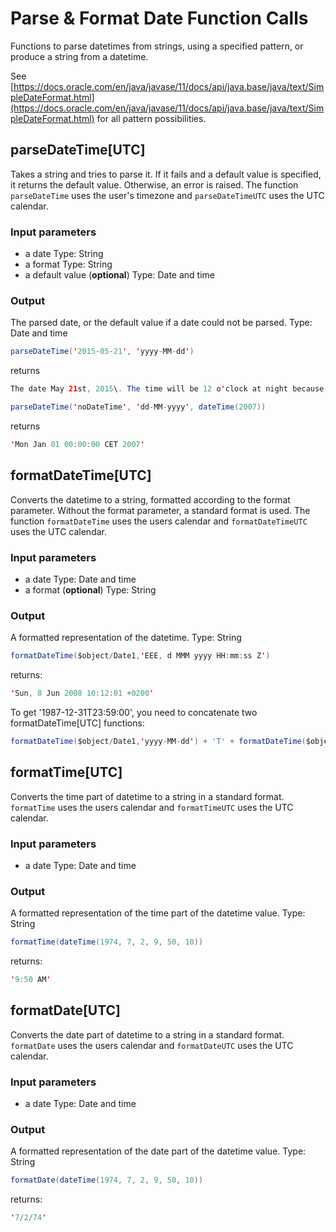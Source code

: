 # Parse & Format Date Function Calls

Functions to parse datetimes from strings, using a specified pattern, or produce a string from a datetime.

See [https://docs.oracle.com/en/java/javase/11/docs/api/java.base/java/text/SimpleDateFormat.html](https://docs.oracle.com/en/java/javase/11/docs/api/java.base/java/text/SimpleDateFormat.html) for all pattern possibilities.

## parseDateTime[UTC]

Takes a string and tries to parse it. If it fails and a default value is specified, it returns the default value. Otherwise, an error is raised. The function `parseDateTime` uses the user's timezone and `parseDateTimeUTC` uses the UTC calendar.

### Input parameters

*   a date
    Type: String
*   a format
    Type: String
*   a default value (**optional**)
    Type: Date and time

### Output

The parsed date, or the default value if a date could not be parsed.
Type: Date and time

```java
parseDateTime('2015-05-21', 'yyyy-MM-dd')
```

returns

```java
The date May 21st, 2015\. The time will be 12 o'clock at night because it is not specified.
```

```java
parseDateTime('noDateTime', 'dd-MM-yyyy', dateTime(2007))
```

returns

```java
'Mon Jan 01 00:00:00 CET 2007'
```

## formatDateTime[UTC]

Converts the datetime to a string, formatted according to the format parameter. Without the format parameter, a standard format is used. The function `formatDateTime` uses the users calendar and `formatDateTimeUTC` uses the UTC calendar.

### Input parameters

*   a date
    Type: Date and time
*   a format (**optional**)
    Type: String

### Output

A formatted representation of the datetime.
Type: String

```java
formatDateTime($object/Date1,'EEE, d MMM yyyy HH:mm:ss Z')
```

returns:

```java
'Sun, 8 Jun 2008 10:12:01 +0200'
```

To get '1987-12-31T23:59:00', you need to concatenate two formatDateTime[UTC] functions:

```java
formatDateTime($object/Date1,'yyyy-MM-dd') + 'T' + formatDateTime($object/Date1,'HH:mm:ss')
``` 

## formatTime[UTC]

Converts the time part of datetime to a string in a standard format. `formatTime` uses the users calendar and `formatTimeUTC` uses the UTC calendar.

### Input parameters

*   a date
    Type: Date and time

### Output

A formatted representation of the time part of the datetime value.
Type: String

```java
formatTime(dateTime(1974, 7, 2, 9, 50, 10))
```

returns:

```java
'9:50 AM'
```

## formatDate[UTC]

Converts the date part of datetime to a string in a standard format. `formatDate` uses the users calendar and `formatDateUTC` uses the UTC calendar.

### Input parameters

*   a date
    Type: Date and time

### Output

A formatted representation of the date part of the datetime value.
Type: String

```java
formatDate(dateTime(1974, 7, 2, 9, 50, 10))
```

returns:

```java
'7/2/74'
```
